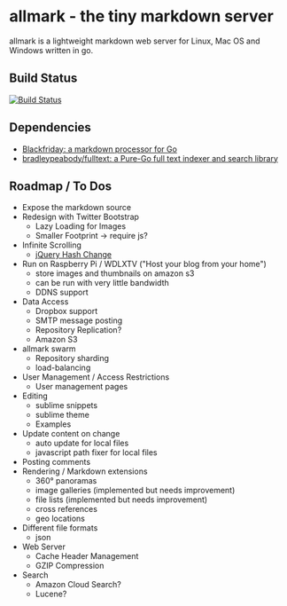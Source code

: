 # allmark - the tiny markdown server

allmark is a lightweight markdown web server for Linux, Mac OS and Windows written in go.

## Build Status

[![Build Status](https://travis-ci.org/andreaskoch/allmark.png)](https://travis-ci.org/andreaskoch/allmark)

## Dependencies

- [Blackfriday: a markdown processor for Go](https://github.com/russross/blackfriday)
- [bradleypeabody/fulltext: a Pure-Go full text indexer and search library](https://github.com/bradleypeabody/fulltext)

## Roadmap / To Dos

- Expose the markdown source
- Redesign with Twitter Bootstrap
    - Lazy Loading for Images
    - Smaller Footprint -> require js?
- Infinite Scrolling
    - [jQuery Hash Change](http://benalman.com/code/projects/jquery-hashchange/examples/hashchange/)
- Run on Raspberry Pi / WDLXTV ("Host your blog from your home")
    - store images and thumbnails on amazon s3
    - can be run with very little bandwidth
    - DDNS support
- Data Access
    - Dropbox support
    - SMTP message posting
    - Repository Replication?
    - Amazon S3
- allmark swarm
    - Repository sharding
    - load-balancing
- User Management / Access Restrictions
    - User management pages
- Editing
    - sublime snippets
    - sublime theme
    - Examples
- Update content on change
    - auto update for local files
    - javascript path fixer for local files
- Posting comments
- Rendering / Markdown extensions
    - 360° panoramas
    - image galleries (implemented but needs improvement)
    - file lists (implemented but needs improvement)
    - cross references
    - geo locations
- Different file formats
    - json
- Web Server
    - Cache Header Management
    - GZIP Compression
- Search
    - Amazon Cloud Search?
    - Lucene?